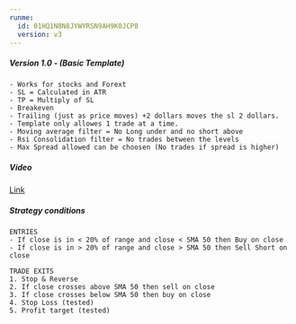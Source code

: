 ```yaml
---
runme:
  id: 01HQ1N8N8JYWYRSN9AH9K0JCP8
  version: v3
---
```


  #####  Version 1.0 - (Basic Template)
    - Works for stocks and Forext
    - SL = Calculated in ATR
    - TP = Multiply of SL
    - Breakeven
    - Trailing (just as price moves) +2 dollars moves the sl 2 dollars.
    - Template only allowes 1 trade at a time.
    - Moving average filter = No Long under and no short above
    - Rsi Consolidation filter = No trades between the levels
    - Max Spread allowed can be choosen (No trades if spread is higher)
    
  ##### Video
  [Link](https://www.youtube.com/watch?v=jAI6s1WuEus&t=587s)
  
  ##### Strategy conditions  
    ENTRIES
    - If close is in < 20% of range and close < SMA 50 then Buy on close
    - If close is in > 20% of range and close > SMA 50 then Sell Short on close
    
    TRADE EXITS
    1. Stop & Reverse
    2. If close crosses above SMA 50 then sell on close
    3. If close crosses below SMA 50 then buy on close
    4. Stop Loss (tested)
    5. Profit target (tested)